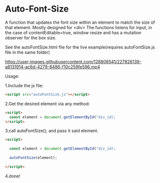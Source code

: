# Auto-Font-Size
A function that updates the font size within an element to match the size of that element. Mostly designed for &lt;div>
The functions listens for input, in the case of contentEditable=true, window resize and has a mutation observer for the box size.

See the autoFontSize.html file for the live example(requires autoFontSize.js file in the same folder)

https://user-images.githubusercontent.com/128806541/227926139-a8131914-ac6d-4279-8486-f10c259fe596.mp4


Usage:

1.Include the js file:   <br>
```html 
<script src="autoFontSize.js"></script>
```
  
2.Get the desired element via any method:
```html
<script>
  const element = document.getElementById("div_id);   
</script>
```
  
3.call autoFontSize(); and pass it said element.
```html
<script>  
  
  const element = document.getElementById("div_id);  
    
  autoFontSize(element);  
  
</script>
```
  
4.done!

